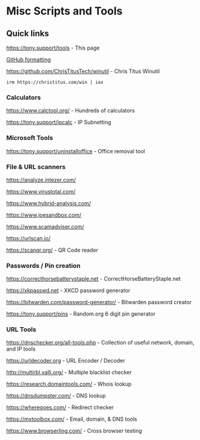 # Misc Scripts and Tools
## Quick links
https://tony.support/tools - This page

[GitHub formatting](https://docs.github.com/en/get-started/writing-on-github/getting-started-with-writing-and-formatting-on-github/basic-writing-and-formatting-syntax/)

https://github.com/ChrisTitusTech/winutil - Chris Titus Winutil

    irm https://christitus.com/win | iex
  
### Calculators

https://www.calctool.org/ - Hundreds of calculators

https://tony.support/ipcalc - IP Subnetting

### Microsoft Tools

https://tony.support/uninstalloffice - Office removal tool

### File & URL scanners

https://analyze.intezer.com/

https://www.virustotal.com/

https://www.hybrid-analysis.com/

https://www.joesandbox.com/

https://www.scamadviser.com/

https://urlscan.io/

https://scanqr.org/ - QR Code reader

### Passwords / Pin creation

https://correcthorsebatterystaple.net - CorrectHorseBatteryStaple.net

https://xkpasswd.net - XKCD password generator

https://bitwarden.com/password-generator/ - Bitwarden password creator

https://tony.support/pins - Random.org 6 digit pin generator

### URL Tools

https://dnschecker.org/all-tools.php - Collection of useful network, domain, and IP tools

https://urldecoder.org - URL Encoder / Decoder

http://multirbl.valli.org/ - Multiple blacklist checker

https://research.domaintools.com/ - Whois lookup

https://dnsdumpster.com/ - DNS lookup

https://wheregoes.com/ - Redirect checker

https://mxtoolbox.com/ - Email, domain, & DNS tools

https://www.browserling.com/ - Cross browser testing
